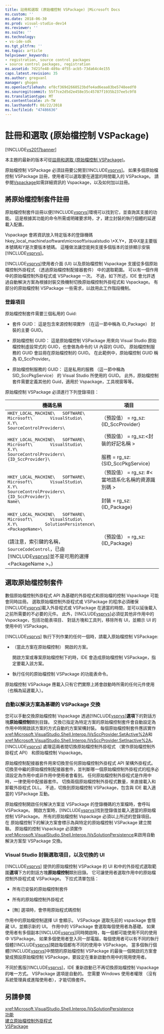 ```yaml
---
title: 註冊和選取 (原始檔控制 VSPackage) |Microsoft Docs
ms.custom: ''
ms.date: 2018-06-30
ms.prod: visual-studio-dev14
ms.reviewer: ''
ms.suite: ''
ms.technology:
- vs-ide-sdk
ms.tgt_pltfrm: ''
ms.topic: article
helpviewer_keywords:
- registration, source control packages
- source control packages, registration
ms.assetid: 7d21fe48-489a-4f55-acb5-73da64c4e155
caps.latest.revision: 35
ms.author: gregvanl
manager: ghogen
ms.openlocfilehash: ef8cf369d2660523bdfe4ad6eaa83be5748eedf0
ms.sourcegitcommit: 55f7ce2d5d2e458e35c45787f1935b237ee5c9f8
ms.translationtype: MT
ms.contentlocale: zh-TW
ms.lasthandoff: 08/22/2018
ms.locfileid: "47486636"
---
```

# <a name="registration-and-selection-source-control-vspackage"></a>註冊和選取 (原始檔控制 VSPackage)
[!INCLUDE[vs2017banner](../../includes/vs2017banner.md)]

本主題的最新的版本可從[註冊和選取 (原始檔控制 VSPackage)](https://docs.microsoft.com/visualstudio/extensibility/internals/registration-and-selection-source-control-vspackage)。  
  
原始檔控制 VSPackage 必須註冊要公開至[!INCLUDE[vsprvs](../../includes/vsprvs-md.md)]。 如果多個原始檔控制 VSPackage 註冊，使用者可以選取要在適當的時間載入的 VSPackage。 請參閱[Vspackage](../../extensibility/internals/vspackages.md)如需詳細資訊的 Vspackage，以及如何加以註冊。  
  
## <a name="registering-a-source-control-package"></a>將原始檔控制套件註冊  
 原始檔控制套件註冊以便[!INCLUDE[vsprvs](../../includes/vsprvs-md.md)]環境可以找到它，並查詢其支援的功能。 這是根據其功能的命令所需或明確要求時，才，建立封裝的執行個體的延遲載入配置。  
  
 Vspackage 會將資訊放入特定版本的登錄機碼 hkey_local_machine\software\microsoft\visualstudio \\\*X.Y*，其中*X*是主要版本號碼和*Y*是次要版本號碼。 這種做法讓您能夠支援多個版本的並排顯示安裝[!INCLUDE[vsprvs](../../includes/vsprvs-md.md)]。  
  
 [!INCLUDE[vsprvs](../../includes/vsprvs-md.md)]使用者介面 (UI) 以及原始檔控制 Vspackage 支援從多個原始檔控制外掛程式 （透過原始檔控制配接器套件） 中的選取範圍。 可以有一個作用中的原始檔控制外掛程式或 VSPackage 一次。 不過，如下所述，IDE 會允許透過自動解決方案為根據封裝交換機制切換原始檔控制外掛程式和 Vspackage。 有部分的原始檔控制 VSPackage 一些需求，以啟用此工作階段機制。  
  
### <a name="registry-entries"></a>登錄項目  
 原始檔控制套件需要三個私用的 Guid:  
  
-   套件 GUID： 這是包含來源控制項實作 （在這一節中稱為 ID_Package） 封裝的主要 GUID。  
  
-   原始檔控制 GUID： 這是原始檔控制 VSPackage 用來向 Visual Studio 原始檔控制虛設常式的 GUID，也會做為命令的 UI 內容的 GUID。 原始檔控制服務的 GUID 會註冊在原始檔控制的 GUID。 在此範例中，原始檔控制 GUID 稱為 ID_SccProvider。  
  
-   原始檔控制服務的 GUID： 這是私用的服務 （這一節中稱為 SID_SccPkgService） 的 Visual Studio 所使用的 GUID。 此外，原始檔控制套件需要定義其他的 Guid，適用於 Vspackage，工具視窗等等。  
  
 原始檔控制 VSPackage 必須進行下列登錄項目：  
  
|機碼名稱|項目|  
|--------------|-------------|  
|`HKEY_LOCAL_MACHINE\   SOFTWARE\     Microsoft\       VisualStudio\         X.Y\           SourceControlProviders\`|（預設值） = rg_sz: {ID_SccProvider}|  
|`HKEY_LOCAL_MACHINE\   SOFTWARE\     Microsoft\       VisualStudio\         X.Y\           SourceControlProviders\             {ID_SccProvider}\`|（預設值） = rg_sz:\<封裝的好記名稱 ><br /><br /> 服務 = rg_sz: {SID_SccPkgService}|  
|`HKEY_LOCAL_MACHINE\   SOFTWARE\     Microsoft\       VisualStudio\         X.Y\           SourceControlProviders\             {ID_SccProvider}\               Name\`|（預設值） = rg_sz: #\<當地語系化名稱的資源識別碼 ><br /><br /> 封裝 = rg_sz: {ID_Package}|  
|`HKEY_LOCAL_MACHINE\   SOFTWARE\     Microsoft\       VisualStudio\         X.Y\           SolutionPersistence\             <PackageName>\`<br /><br /> (請注意，索引鍵的名稱， `SourceCodeControl`，已由[!INCLUDE[vsprvs](../../includes/vsprvs-md.md)]並不是可用的選擇\<PackageName >。)|（預設值） = rg_sz: {ID_Package}|  
  
## <a name="selecting-a-source-control-package"></a>選取原始檔控制套件  
 數個原始檔控制外掛程式 API 為基礎的外掛程式和原始檔的控制 Vspackage 可能會同時註冊。 選取原始檔控制外掛程式或 VSPackage 的程序必須確保[!INCLUDE[vsprvs](../../includes/vsprvs-md.md)]載入外掛程式或 VSPackage 在適當的時間，並可以延後載入之前所需要的不必要的元件。 此外，[!INCLUDE[vsprvs](../../includes/vsprvs-md.md)]必須從其他非作用中的 Vspackage，包括功能表項目、 對話方塊和工具列，移除所有 UI，並顯示 UI 的使用中的 VSPackage。  
  
 [!INCLUDE[vsprvs](../../includes/vsprvs-md.md)] 執行下列作業的任何一個時，請載入原始檔控制 VSPackage:  
  
-   （當此方案在原始檔控制） 開啟的方案。  
  
     開啟方案或專案原始檔控制下的時，IDE 會造成原始檔控制 VSPackage，指定要載入該方案。  
  
-   執行任何的原始檔控制 VSPackage 的功能表命令。  
  
 原始檔控制 VSPackage 應載入只有它們實際上將會啟動時所需的任何元件使用 （也稱為延遲載入）。  
  
### <a name="automatic-solution-based-vspackage-swapping"></a>自動以解決方案為基礎的 VSPackage 交換  
 您可以手動交換原始檔控制 Vspackage 透過[!INCLUDE[vsprvs](../../includes/vsprvs-md.md)]**選項**下的對話方塊**原始檔控制**類別目錄。 交換已指定為特定方案的原始檔控制套件會自動設定為 作用中時開啟該方案的方式自動的方案架構封裝。 每個原始檔控制套件應該實作<xref:Microsoft.VisualStudio.Shell.Interop.IVsSccProvider.SetActive%2A>和<xref:Microsoft.VisualStudio.Shell.Interop.IVsSccProvider.SetInactive%2A>。 [!INCLUDE[vsprvs](../../includes/vsprvs-md.md)] 處理這兩者間切換原始檔控制外掛程式 （實作原始檔控制外掛程式 API） 和原始檔控制 Vspackage。  
  
 原始檔控制配接器套件用來切換至任何原始檔控制外掛程式 API 架構外掛程式。 切換至中繼的原始檔控制配接器套件，並判斷哪一個原始檔控制外掛程式的程序必須設定為作用中或非作用中使用者會看到。 任何原始檔控制外掛程式是作用中時，一律使用中配接器套件。 切換兩個原始檔控制外掛程式數量，來直接載入和卸載外掛程式 DLL。 不過，切換到原始檔控制 VSPackage，包含與 IDE 載入適當的 VSPackage 互動。  
  
 原始檔控制開啟任何解決方案並 VSPackage 的登錄機碼的方案檔時，會呼叫 VSPackage。 開啟方案時，[!INCLUDE[vsprvs](../../includes/vsprvs-md.md)]找到登錄值並載入適當的原始檔控制 VSPackage。 所有的原始檔控制 Vspackage 必須以上所述的登錄項目。 在 原始檔控制下的解決方案會標示為與特定的原始檔控制 VSPackage 建立關聯。 原始檔的控制 Vspackage 必須實作<xref:Microsoft.VisualStudio.Shell.Interop.IVsSolutionPersistence>来啟用自動解決方案型 VSPackage 交換。  
  
### <a name="visual-studio-ui-for-package-selection-and-switching"></a>Visual Studio 封裝選取項目，以及切換的 UI  
 [!INCLUDE[vsprvs](../../includes/vsprvs-md.md)] 提供的原始檔控制 VSPackage 的 UI 和中的外掛程式選取範圍**選項**下方的對話方塊**原始檔控制**類別目錄。 它可讓使用者選取作用中的原始檔控制外掛程式或 VSPackage。 下拉式清單包括：  
  
-   所有已安裝的原始檔控制套件  
  
-   所有的原始檔控制外掛程式  
  
-   [無] 選項時，會停用原始程式碼控制  
  
 作用中的原始檔控制選擇 UI 會顯示。 VSPackage 選取先前的 vspackage 會隱藏 UI，並顯示新的 UI。 作用中的 VSPackage 會選取每個使用者為基礎。 如果使用者有多個副本[!INCLUDE[vsprvs](../../includes/vsprvs-md.md)]同時開啟時，每一個都可能使用不同的使用中 VSPackage。 如果多個使用者登入同一部電腦，每個使用者可以有不同的執行個體[!INCLUDE[vsprvs](../../includes/vsprvs-md.md)]開啟每個都有不同的使用中 VSPackage。 當多個執行個體[!INCLUDE[vsprvs](../../includes/vsprvs-md.md)]中關閉的原始檔控制 VSPackage 的最後一個開啟的方案會變成預設原始檔控制 VSPackage，要設定在重新啟動作用中的現用使用者。  
  
 不同於舊版[!INCLUDE[vsprvs](../../includes/vsprvs-md.md)]，IDE 重新啟動已不再切換原始檔控制 Vspackage 的唯一方式。 VSPackage 選項是自動的。 您需要 Windows 使用者權限 （沒有系統管理員或進階使用者），才能切換套件。  
  
## <a name="see-also"></a>另請參閱  
 <xref:Microsoft.VisualStudio.Shell.Interop.IVsSolutionPersistence>   
 [功能](../../extensibility/internals/source-control-vspackage-features.md)   
 [建立原始檔控制外掛程式](../../extensibility/internals/creating-a-source-control-plug-in.md)   
 [VSPackage](../../extensibility/internals/vspackages.md)

